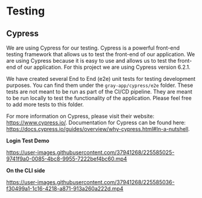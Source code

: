 # Testing

## Cypress
We are using Cypress for our testing. Cypress is a powerful front-end testing framework that allows us to test the front-end of our application. We are using Cypress because it is easy to use and allows us to test the front-end of our application. For this project we are using Cypress version 6.2.1.

We have created several End to End (e2e) unit tests for testing development purposes. You can find them under the `gray-app/cypress/e2e` folder. These tests are not meant to be run as part of the CI/CD pipeline. They are meant to be run locally to test the functionality of the application. Please feel free to add more tests to this folder.

For more information on Cypress, please visit their website: https://www.cypress.io/. Documentation for Cypress can be found here: https://docs.cypress.io/guides/overview/why-cypress.html#In-a-nutshell.


**Login Test Demo**

https://user-images.githubusercontent.com/37941268/225585025-9741f9a0-0085-4bc8-9955-7222bef4bc60.mp4

**On the CLI side**

https://user-images.githubusercontent.com/37941268/225585036-f30499a1-1c16-4218-a871-913a260a222d.mp4

